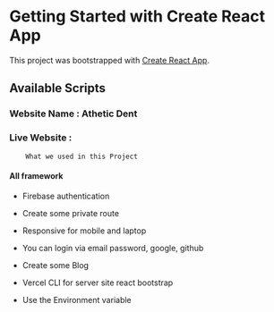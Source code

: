 # Getting Started with Create React App

This project was bootstrapped with [Create React App](https://github.com/facebook/create-react-app).

## Available Scripts

### Website Name : Athetic Dent

### Live Website : 
    

    
```
    What we used in this Project
```

#### All framework
 
- Firebase authentication

- Create some private route
- Responsive for mobile and laptop
- You can login via email password, google, github
- Create some Blog
- Vercel CLI for server site
react bootstrap
- Use the Environment variable 